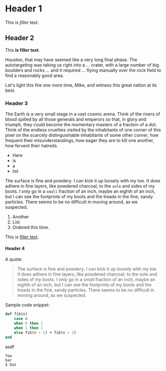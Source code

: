 # Header 1

This is *filler* text.

## Header 2

This **is filler text**.

Houston, that may have seemed like a very long final phase. The autotargeting was taking us right into a ...
crater, with a large number of big boulders and rocks ... and it required ... flying manually over the rock
field to find a reasonably good area.

Let's light this fire one more time, Mike, and witness this great nation at its best.

### Header 3

The Earth is a very small stage in a vast cosmic arena. Think of the rivers of blood spilled by all those
generals and emperors so that, in glory and triumph, they could become the momentary masters of a fraction of
a dot. Think of the endless cruelties visited by the inhabitants of one corner of this pixel on the scarcely
distinguishable inhabitants of some other corner, how frequent their misunderstandings, how eager they are to
kill one another, how fervent their hatreds.

* Here
* is
* a
* list

The surface is fine and powdery. I can kick it up loosely with my toe. It does adhere in fine layers, like
powdered charcoal, to the `sole` and sides of my boots. I only go in a `small` fraction of an inch, maybe an
eighth of an inch, but I can see the footprints of my boots and the treads in the fine, sandy particles. There
seems to be no difficult in moving around, as we suspected.

1. Another
1. List
1. Ordered this time.

This is [filler text](http://google.com).

#### Header 4

A quote:

> The surface is fine and powdery. I can kick it up loosely with my toe. It does adhere in fine layers, like
> powdered charcoal, to the sole and sides of my boots. I only go in a small fraction of an inch, maybe an
> eighth of an inch, but I can see the footprints of my boots and the treads in the fine, sandy particles. There
> seems to be no difficult in moving around, as we suspected.

Sample code snippet:

``` ruby
def fib(n)
	case n
	when 0 then 1
	when 1 then 1
	else fib(n - 1) + fib(n - 2)
end
```

asdf

```
foo
bar
$ baz
```
